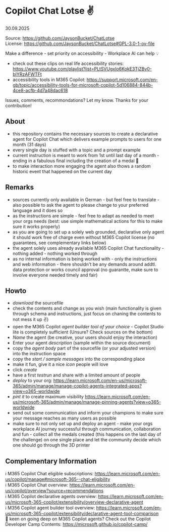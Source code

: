 # Copilot Chat Lotse ✌️
 30.09.2025

Source: https://github.com/JaysonBucket/ChatLotse  
License: https://github.com/JaysonBucket/ChatLotse#GPL-3.0-1-ov-file  

Make a difference - set priority on accessibility - Workplace AI can help 💡
- check out these clips on real life accessibility stories: https://www.youtube.com/playlist?list=PLtSVUgxIo6KokE3TjZBv0-blYRzAFWTFt
- accessibility tools in M365 Copilot: https://support.microsoft.com/en-gb/topic/accessibility-tools-for-microsoft-copilot-5d106884-844b-4ce8-acfb-4d7a48dac618

Issues, comments, recommondations? Let my know. Thanks for your contribution!

## About
- this repository contains the necessary sources to create a declarative agent for Copilot Chat which delivers example prompts to users for one month (31 days)
- every single day is stuffed with a topic and a prompt example
- current instruction is meant to work from 1st until last day of a month - ending in a fabulous final including the creation of a medal 🏅
- to make interaction more engaging the agent also thows a random historic event that happened on the current day

## Remarks
- sources currently only available in German - but feel free to translate - also possible to ask the agent to please change to your preferred language and it does so
- as the instructions are simple - feel free to adapt as needed to meet your orgs needs (best: use simple mathematical actions for this to make sure it works properly)
- as you are going to set up a solely web grounded, declarative only agent it should work free of charge even without M365 Copilot license (no guarantees, see complementary links below)
- the agent solely uses already available M365 Copilot Chat functionality - nothing added - nothing worked through
- as no internal information is being worked with - only the instructions and web information - there shouldn't be any demands around addtl. data protection or works council approval (no guarantte, make sure to involve everyone needed timely and fair)

## Howto
- _download_ the sourcefile
- check the contents and change as you wish (main functionality is given through schema and instructions, just focus on chaning the contents to not mess it up ✌️)
- open the M365 Copilot _agent builder tool of your choice_ - Copilot Studio lite is completely sufficient (Unsure? Check sources on the bottom)
- _Name_ the agent (be creative, your users should enjoy the interaction)
- Enter your agent _description_ (sample within the source document)
- copy the _agent body_ part of the sourcefile (or your adjusted version) into the instruction space
- copy the _start / sample messages_ into the corresponding place
- make it fun, give it a nice _icon_ people will love
- click _create_
- have a first _testrun_ and share with a limited amount of people
- _deploy_ to your org: https://learn.microsoft.com/en-us/microsoft-365/admin/manage/manage-copilot-agents-integrated-apps?view=o365-worldwide
- _pint it_ to create maximum visibility https://learn.microsoft.com/en-us/microsoft-365/admin/manage/manage-pinning-agents?view=o365-worldwide
- send out some communication and inform your champions to make sure your message reaches as many users as possible
- make sure to not only set up and deploy an agent - make your orgs workplace AI journey successful through communication, collaboration and fun - collect all the medals created (this happens on the last day of the challenge) on one single place and let the community decide which one should go through the 3D printer

## Complementary Information
ℹ️ M365 Copilot Chat eligible subscriptions: https://learn.microsoft.com/en-us/copilot/manage#microsoft-365--chat-eligibility \
ℹ️ M365 Copilot Chat overview: https://learn.microsoft.com/en-us/copilot/overview?source=recommendations \
ℹ️ M365 Copilot declarative agents overview: https://learn.microsoft.com/en-us/microsoft-365-copilot/extensibility/overview-declarative-agent \
ℹ️ M356 Copilot agent builder tool overview: https://learn.microsoft.com/en-us/microsoft-365-copilot/extensibility/declarative-agent-tool-comparison \
🚀 keen on going deep on M365 Copilot agents? Check out the Copilot Developer Camp Contents: https://microsoft.github.io/copilot-camp/
